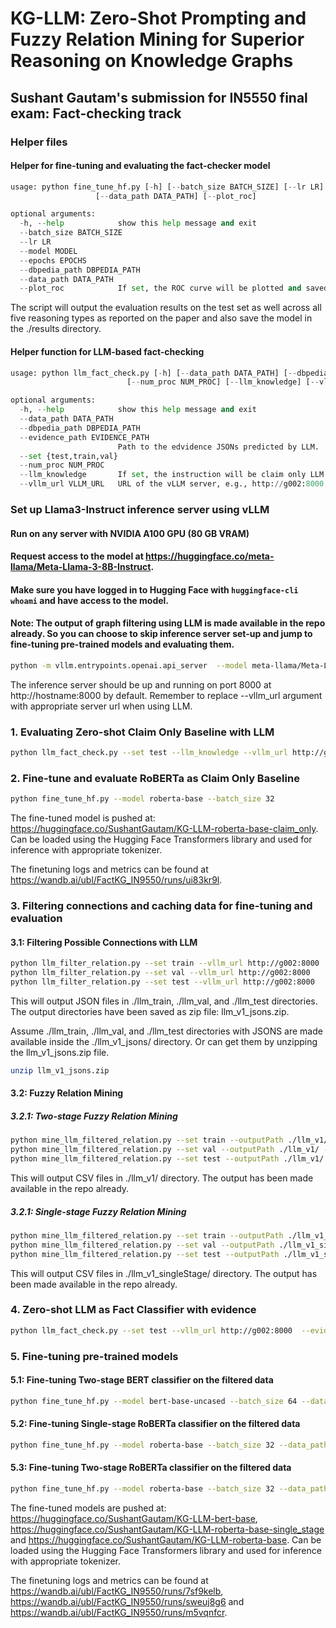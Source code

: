 # KG-LLM: Zero-Shot Prompting and Fuzzy Relation Mining for Superior Reasoning on Knowledge Graphs
## Sushant Gautam's submission for IN5550 final exam: Fact-checking track


### Helper files
#### Helper for fine-tuning and evaluating the fact-checker model
```python
usage: python fine_tune_hf.py [-h] [--batch_size BATCH_SIZE] [--lr LR] [--model MODEL] [--epochs EPOCHS] [--freeze FREEZE] [--dbpedia_path DBPEDIA_PATH]
                   [--data_path DATA_PATH] [--plot_roc]

optional arguments:
  -h, --help            show this help message and exit
  --batch_size BATCH_SIZE
  --lr LR
  --model MODEL
  --epochs EPOCHS
  --dbpedia_path DBPEDIA_PATH
  --data_path DATA_PATH
  --plot_roc            If set, the ROC curve will be plotted and saved.
```
The script will output the evaluation results on the test set as well across all five reasoning types as reported on the paper and also save the model in the ./results directory.

####  Helper function for LLM-based fact-checking
```python
usage: python llm_fact_check.py [-h] [--data_path DATA_PATH] [--dbpedia_path DBPEDIA_PATH] [--evidence_path EVIDENCE_PATH] [--set {test,train,val}]
                          [--num_proc NUM_PROC] [--llm_knowledge] [--vllm_url VLLM_URL]

optional arguments:
  -h, --help            show this help message and exit
  --data_path DATA_PATH
  --dbpedia_path DBPEDIA_PATH
  --evidence_path EVIDENCE_PATH
                        Path to the edvidence JSONs predicted by LLM.
  --set {test,train,val}
  --num_proc NUM_PROC
  --llm_knowledge       If set, the instruction will be claim only LLM based fact checking.
  --vllm_url VLLM_URL   URL of the vLLM server, e.g., http://g002:8000
```

### Set up Llama3-Instruct inference server using vLLM
####  Run on any server with NVIDIA A100 GPU (80 GB VRAM)
####  Request access to the model at https://huggingface.co/meta-llama/Meta-Llama-3-8B-Instruct. 
####  Make sure you have logged in to Hugging Face with `huggingface-cli whoami` and have access to the model.
#### Note: The output of graph filtering using LLM is made available in the repo already. So you can choose to skip inference server set-up and jump to fine-tuning pre-trained models and evaluating them.

```bash
python -m vllm.entrypoints.openai.api_server  --model meta-llama/Meta-Llama-3-8B-Instruct
```
The inference server should be up and running on port 8000 at http://hostname:8000 by default. Remember to replace --vllm_url argument with appropriate server url when using LLM. 



### 1. Evaluating Zero-shot Claim Only Baseline with LLM
```bash
python llm_fact_check.py --set test --llm_knowledge --vllm_url http://g002:8000
```

### 2. Fine-tune and evaluate RoBERTa as Claim Only Baseline
```bash
python fine_tune_hf.py --model roberta-base --batch_size 32
```
The fine-tuned model is pushed at: 
https://huggingface.co/SushantGautam/KG-LLM-roberta-base-claim_only.
Can be loaded using the Hugging Face Transformers library and used for inference with appropriate tokenizer.

 The finetuning logs and metrics can be found at https://wandb.ai/ubl/FactKG_IN9550/runs/ui83kr9l.

### 3. Filtering connections and caching data for fine-tuning and evaluation
#### 3.1: Filtering Possible Connections with LLM
```bash
python llm_filter_relation.py --set train --vllm_url http://g002:8000
python llm_filter_relation.py --set val --vllm_url http://g002:8000
python llm_filter_relation.py --set test --vllm_url http://g002:8000
```
This will output JSON files in ./llm_train, ./llm_val, and ./llm_test directories. The output directories have been saved as zip file: llm_v1_jsons.zip.

Assume ./llm_train, ./llm_val, and ./llm_test directories with JSONS are made available inside the ./llm_v1_jsons/ directory. Or can get them by unzipping the llm_v1_jsons.zip file.
```bash
unzip llm_v1_jsons.zip
```

#### 3.2: Fuzzy Relation Mining
##### 3.2.1: Two-stage Fuzzy Relation Mining
```bash
python mine_llm_filtered_relation.py --set train --outputPath ./llm_v1/ --jsons_path ./llm_v1_jsons/
python mine_llm_filtered_relation.py --set val --outputPath ./llm_v1/ --jsons_path ./llm_v1_jsons/
python mine_llm_filtered_relation.py --set test --outputPath ./llm_v1/ --jsons_path ./llm_v1_jsons/
```
This will output CSV files in ./llm_v1/ directory. The output has been made available in the repo already.

##### 3.2.1: Single-stage Fuzzy Relation Mining
```bash
python mine_llm_filtered_relation.py --set train --outputPath ./llm_v1_singleStage/ --jsons_path ./llm_v1_jsons/ --skip_second_stage 
python mine_llm_filtered_relation.py --set val --outputPath ./llm_v1_singleStage/ --jsons_path ./llm_v1_jsons/ --skip_second_stage
python mine_llm_filtered_relation.py --set test --outputPath ./llm_v1_singleStage/ --jsons_path ./llm_v1_jsons/ --skip_second_stage
```
This will output CSV files in ./llm_v1_singleStage/ directory. The output has been made available in the repo already.

### 4. Zero-shot LLM as Fact Classifier with evidence
```bash
python llm_fact_check.py --set test --vllm_url http://g002:8000  --evidence_path ./llm_v1_jsons
```

### 5. Fine-tuning pre-trained models 
#### 5.1: Fine-tuning Two-stage BERT classifier on the filtered data
```bash
python fine_tune_hf.py --model bert-base-uncased --batch_size 64 --data_path ./llm_v1/
```
#### 5.2: Fine-tuning Single-stage RoBERTa classifier on the filtered data
```bash
python fine_tune_hf.py --model roberta-base --batch_size 32 --data_path ./llm_v1_singleStage/
```
#### 5.3: Fine-tuning Two-stage RoBERTa classifier on the filtered data
```bash
python fine_tune_hf.py --model roberta-base --batch_size 32 --data_path ./llm_v1/
```

The fine-tuned models are pushed at: 
https://huggingface.co/SushantGautam/KG-LLM-bert-base, 
https://huggingface.co/SushantGautam/KG-LLM-roberta-base-single_stage and
https://huggingface.co/SushantGautam/KG-LLM-roberta-base.
Can be loaded using the Hugging Face Transformers library and used for inference with appropriate tokenizer.

 The finetuning logs and metrics can be found at https://wandb.ai/ubl/FactKG_IN9550/runs/7sf9kelb, https://wandb.ai/ubl/FactKG_IN9550/runs/sweuj8g6 and https://wandb.ai/ubl/FactKG_IN9550/runs/m5vqnfcr.
